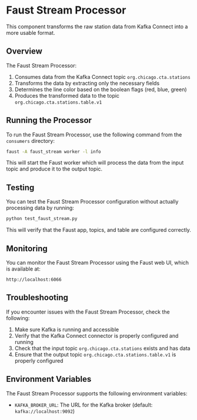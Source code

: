 # Faust Stream Processor

This component transforms the raw station data from Kafka Connect into a more usable format.

## Overview

The Faust Stream Processor:
1. Consumes data from the Kafka Connect topic `org.chicago.cta.stations`
2. Transforms the data by extracting only the necessary fields
3. Determines the line color based on the boolean flags (red, blue, green)
4. Produces the transformed data to the topic `org.chicago.cta.stations.table.v1`

## Running the Processor

To run the Faust Stream Processor, use the following command from the `consumers` directory:

```bash
faust -A faust_stream worker -l info
```

This will start the Faust worker which will process the data from the input topic and produce it to the output topic.

## Testing

You can test the Faust Stream Processor configuration without actually processing data by running:

```bash
python test_faust_stream.py
```

This will verify that the Faust app, topics, and table are configured correctly.

## Monitoring

You can monitor the Faust Stream Processor using the Faust web UI, which is available at:

```
http://localhost:6066
```

## Troubleshooting

If you encounter issues with the Faust Stream Processor, check the following:

1. Make sure Kafka is running and accessible
2. Verify that the Kafka Connect connector is properly configured and running
3. Check that the input topic `org.chicago.cta.stations` exists and has data
4. Ensure that the output topic `org.chicago.cta.stations.table.v1` is properly configured

## Environment Variables

The Faust Stream Processor supports the following environment variables:

- `KAFKA_BROKER_URL`: The URL for the Kafka broker (default: `kafka://localhost:9092`)

